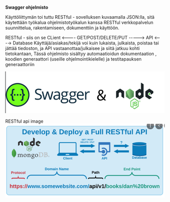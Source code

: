 <b> Swagger ohjelmisto </b>

Käyttöliittymän toi tuttu RESTful - sovelluksen kuvaamalla JSON:lla, 
sitä käytettään työkalua ohjelmistotyökalun kanssa RESTful verkkopalvelun suunnittelua, rakentamiseen, dokumenttiin ja käyttöön.

RESTful - siis on se CLient <---- GET/POST/DELETE/PUT -----> API <----> Database
Käyttäjä/asiakas/tekijä voi kuin lukaista, julkaista, poistaa tai jättää tiedoston, ja API vastaanottaa/julkaisee ja siitä jatkuu kohti tietokantaan,
Tässä ohjelmisto sisältyy automaatioidun dokumentaation , koodien generaattori (useille ohjelmointikielelle) ja testitapauksen generaattoriin

![Alt text](SwaggerJS-1.PNG?raw=true "None")


RESTful api image
![Alt text](Restful-1.PNG?raw=true "None")

